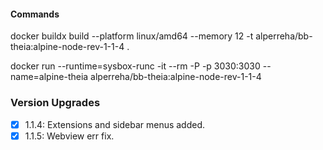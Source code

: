 #### Commands

docker buildx build --platform linux/amd64 --memory 12 -t alperreha/bb-theia:alpine-node-rev-1-1-4 .

docker run --runtime=sysbox-runc -it --rm -P -p 3030:3030 --name=alpine-theia alperreha/bb-theia:alpine-node-rev-1-1-4  


### Version Upgrades


- [x] 1.1.4: Extensions and sidebar menus added.
- [x] 1.1.5: Webview err fix.